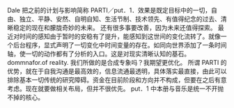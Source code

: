 Dale
把之前的计划与影响简称 PARTI／put．1．效果是既定目标中的一切，自由、独立、平静、安然、自明自知、生活节制、技术领先、有值得纪念的过去、清晰稳定的现在和朦胧奇妙的未来。
还有很多事要改善，因为未来还值得探索。
最近对时间的感知由于暂时的安稳有了提升，能感知到这世间的变化流转了。就像一个后台程序，显式声明了一切变化中时间变量的存在。如同向世界添加了一条时间轴，使一切的动作都有了分析的入口。这是对现实清晰认知的基石。dommnafor.of reality.
我们所做的是合成专象吗？我期望更优化。
所谓 PARTI 的优势，就在于自我沟通是最高效的，信息流通最透明，具体落实最直接，由此可以排除基本一切传统的研究障碍。资金在目前阶段和方向并不构成，但要在之后有意考虑。现在就要做相关布局，但并不很优先。
put．1 中本册与音乐是统一不开抛不掉的核心。
